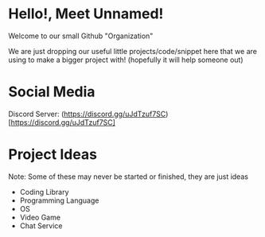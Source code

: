 # Hello!, Meet Unnamed!

Welcome to our small Github "Organization"

We are just dropping our useful little projects/code/snippet here that we are using to make a bigger project with! 
(hopefully it will help someone out) 

# Social Media

Discord Server: (https://discord.gg/uJdTzuf7SC)[https://discord.gg/uJdTzuf7SC]

# Project Ideas

Note: Some of these may never be started or finished, they are just ideas

- Coding Library
- Programming Language
- OS
- Video Game
- Chat Service
